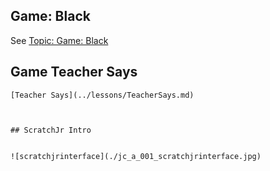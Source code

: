 ## Game: Black

See [Topic: Game: Black](../lessons/gameBlack.html)



## Game Teacher Says 

~~~~
[Teacher Says](../lessons/TeacherSays.md)



## ScratchJr Intro


![scratchjrinterface](./jc_a_001_scratchjrinterface.jpg)





